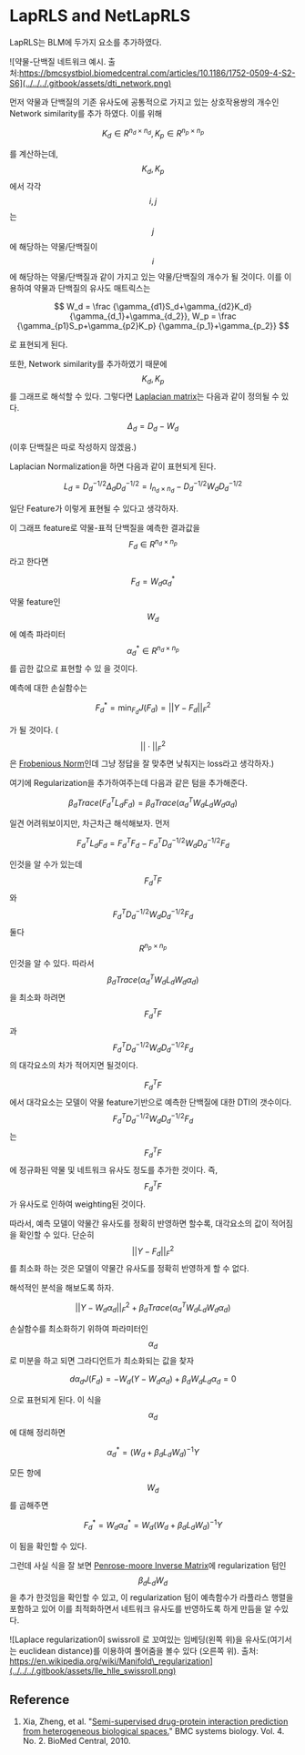 # LapRLS and NetLapRLS

LapRLS는 BLM에 두가지 요소를 추가하였다. 

![&#xC57D;&#xBB3C;-&#xB2E8;&#xBC31;&#xC9C8; &#xB124;&#xD2B8;&#xC6CC;&#xD06C; &#xC608;&#xC2DC;. &#xCD9C;&#xCC98;:https://bmcsystbiol.biomedcentral.com/articles/10.1186/1752-0509-4-S2-S6](../../../.gitbook/assets/dti_network.png)

먼저 약물과 단백질의 기존 유사도에 공통적으로 가지고 있는 상호작용쌍의 개수인 Network similarity를 추가 하였다. 이를 위해

$$
K_d \in R^{n_d\times n_d}, K_p \in R^{n_p\times n_p}
$$

를 계산하는데, $$K_d, K_p $$ 에서 각각 $$i,j$$ 는 $$j$$에 해당하는 약물/단백질이 $$i$$ 에 해당하는 약물/단백질과 같이 가지고 있는 약물/단백질의 개수가 될 것이다. 이를 이용하여 약물과 단백질의 유사도 매트릭스는

$$
W_d = \frac {\gamma_{d1}S_d+\gamma_{d2}K_d} {\gamma_{d_1}+\gamma_{d_2}},
W_p = \frac {\gamma_{p1}S_p+\gamma_{p2}K_p} {\gamma_{p_1}+\gamma_{p_2}}
$$

로 표현되게 된다.

또한, Network similarity를 추가하였기 때문에 $$K_d, K_p$$ 를 그래프로 해석할 수 있다. 그렇다면 [Laplacian matrix](https://en.wikipedia.org/wiki/Laplacian_matrix)는 다음과 같이 정의될 수 있다.

$$
\Delta_d =D_d-W_d
$$

\(이후 단백질은 따로 작성하지 않겠음.\)

Laplacian Normalization을 하면 다음과 같이 표현되게 된다.

$$
L_d = D_d^{-1/2}\Delta_d D_d^{-1/2}=I_{n_d\times n_d}-D_d^{-1/2}W_d D_d^{-1/2}
$$

일단 Feature가 이렇게 표현될 수 있다고 생각하자.

이 그래프 feature로 약물-표적 단백질을 예측한 결과값을 $$F_d \in R^{n_d\times n_p}$$라고 한다면

$$
F_d=W_d\alpha_d^*
$$

약물 feature인$$W_d$$에 예측 파라미터 $$\alpha_d^*\in R^{n_d\times n_p}$$를 곱한 값으로 표현할 수 있 을 것이다.

예측에 대한 손실함수는

$$
F_d^*=\min_{F_d} J(F_d) = ||Y-F_d||^2_F
$$

가 될 것이다. \( $$||\cdot ||_F^2$$ 은 [Frobenious Norm](https://en.wikipedia.org/wiki/Matrix_norm)인데 그냥 정답을 잘 맞추면 낮춰지는 loss라고 생각하자.\)

여기에 Regularization을 추가하여주는데 다음과 같은 텀을 추가해준다.

$$
\beta_d Trace(F_d^TL_dF_d)=\beta_d Trace(\alpha^T_dW_dL_dW_d\alpha_d)
$$

일견 어려워보이지만, 차근차근 해석해보자. 먼저

$$
F_d^TL_dF_d = F^T_dF_d - F_d^TD_d^{-1/2}W_dD_d^{-1/2}F_d
$$

인것을 알 수가 있는데 $$F_d^TF$$와 $$F_d^TD_d^{-1/2}W_dD_d^{-1/2}F_d$$ 둘다 $$R^{n_p\times n_p}$$ 인것을 알 수 있다. 따라서 $$\beta_d Trace(\alpha^T_dW_dL_dW_d\alpha_d)$$을 최소화 하려면 $$F_d^TF$$ 과 $$F_d^TD_d^{-1/2}W_dD_d^{-1/2}F_d$$ 의 대각요소의 차가 적어지면 될것이다.

$$F_d^TF$$에서 대각요소는 모델이 약물 feature기반으로 예측한 단백질에 대한 DTI의 갯수이다. $$F_d^TD_d^{-1/2}W_dD_d^{-1/2}F_d$$ 는 $$F_d^TF$$ 에 정규화된 약물 및 네트워크 유사도 정도를 추가한 것이다. 즉, $$F_d^TF$$ 가 유사도로 인하여 weighting된 것이다.

따라서, 예측 모델이 약물간 유사도를 정확히 반영하면 할수록, 대각요소의 값이 적어짐을 확인할 수 있다. 단순히 $$||Y-F_d||^2_F$$ 를 최소화 하는 것은 모델이 약물간 유사도를 정확히 반영하게 할 수 없다.

해석적인 분석을 해보도록 하자.

$$
||Y-W_d\alpha_d||^2_F + \beta_d Trace(\alpha^T_dW_dL_dW_d\alpha_d)
$$

손실함수를 최소화하기 위하여 파라미터인 $$\alpha_d$$ 로 미분을 하고 되면 그라디언트가 최소화되는 값을 찾자

$$
d\alpha_dJ(F_d)=-W_d(Y-W_d\alpha_d)+\beta_dW_dL_d\alpha_d=0
$$

으로 표현되게 된다. 이 식을 $$\alpha_d$$ 에 대해 정리하면

$$
\alpha_d^*=(W_d+\beta_dL_dW_d)^{-1}Y
$$

모든 항에 $$W_d$$ 를 곱해주면

$$
F^*_d=W_d\alpha_d^*=W_d(W_d+\beta_dL_dW_d)^{-1}Y
$$

이 됨을 확인할 수 있다. 

그런데 사실 식을 잘 보면 [Penrose-moore Inverse Matrix](https://en.wikipedia.org/wiki/Moore%E2%80%93Penrose_inverse)에 regularization 텀인 $$\beta_dL_dW_d$$을 추가 한것임을 확인할 수 있고, 이 regularization 텀이 예측함수가 라플라스 행렬을 포함하고 있어 이를 최적화하면서 네트워크 유사도를 반영하도록 하게 만듬을 알 수있다.

![Laplace regularization&#xC774; swissroll &#xB85C; &#xAF2C;&#xC5EC;&#xC788;&#xB294; &#xC784;&#xBCA0;&#xB529;\(&#xC67C;&#xCABD; &#xC704;\)&#xC744; &#xC720;&#xC0AC;&#xB3C4;\(&#xC5EC;&#xAE30;&#xC11C;&#xB294; euclidean distance\)&#xB97C; &#xC774;&#xC6A9;&#xD558;&#xC5EC; &#xD480;&#xC5B4;&#xC90C;&#xC744; &#xBCFC;&#xC218; &#xC788;&#xB2E4; \(&#xC624;&#xB978;&#xCABD; &#xC704;\). &#xCD9C;&#xCC98;: https://en.wikipedia.org/wiki/Manifold\_regularization](../../../.gitbook/assets/lle_hlle_swissroll.png)

## Reference

1. Xia, Zheng, et al. "[Semi-supervised drug-protein interaction prediction from heterogeneous biological spaces.](https://bmcsystbiol.biomedcentral.com/articles/10.1186/1752-0509-4-S2-S6)" BMC systems biology. Vol. 4. No. 2. BioMed Central, 2010.

